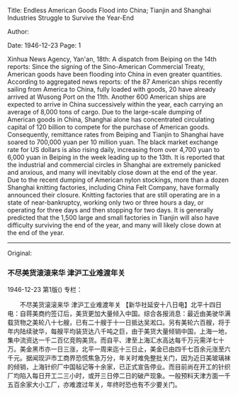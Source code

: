 Title: Endless American Goods Flood into China; Tianjin and Shanghai Industries Struggle to Survive the Year-End

Author:

Date: 1946-12-23
Page: 1

Xinhua News Agency, Yan'an, 18th: A dispatch from Beiping on the 14th reports: Since the signing of the Sino-American Commercial Treaty, American goods have been flooding into China in even greater quantities. According to aggregated news reports: of the 87 American ships recently sailing from America to China, fully loaded with goods, 20 have already arrived at Wusong Port on the 11th. Another 600 American ships are expected to arrive in China successively within the year, each carrying an average of 8,000 tons of cargo. Due to the large-scale dumping of American goods in China, Shanghai alone has concentrated circulating capital of 120 billion to compete for the purchase of American goods. Consequently, remittance rates from Beiping and Tianjin to Shanghai have soared to 700,000 yuan per 10 million yuan. The black market exchange rate for US dollars is also rising daily, increasing from over 4,700 yuan to 6,000 yuan in Beiping in the week leading up to the 13th. It is reported that the industrial and commercial circles in Shanghai are extremely panicked and anxious, and many will inevitably close down at the end of the year. Due to the recent dumping of American nylon stockings, more than a dozen Shanghai knitting factories, including China Felt Company, have formally announced their closure. Knitting factories that are still operating are in a state of near-bankruptcy, working only two or three hours a day, or operating for three days and then stopping for two days. It is generally predicted that the 1,500 large and small factories in Tianjin will also have difficulty surviving the end of the year, and many will likely close down at the end of the year.



<hr /> 

Original: 


### 不尽美货滚滚来华  津沪工业难渡年关

1946-12-23
第1版()
专栏：

　　不尽美货滚滚来华
    津沪工业难渡年关
    【新华社延安十八日电】北平十四日电：自蒋美商约签订后，美货更加大量倾入中国。综合各报消息：最近由美驶华满载货物之美轮八十七艘，已有二十艘于十一日抵达吴淞口。另有美轮六百艘，将于年内陆续驶华，每艘平均装货达八千吨之巨，由于美货大量倾销中国，上海一地，集中流资达一千二百亿竞购美货。而自平、津至上海汇水高达每千万元需洋七十万。美金黑市亦一日三涨，北平一周来迄十三日止，美金已由四千七百余元涨至六千元。据闻现沪市工商界恐慌焦急万分，年关时难免整批关门，因为近日美玻璃袜的倾销，上海针织厂中国毡记等十余家，已正式宣告停业。而目前尚在开工的针织厂均陷入每日开工二三小时，或开三日停二日的破产现象。一般预料天津方面一千五百余家大小工厂，亦难渡过年关，年终时恐也有不少要关门。
